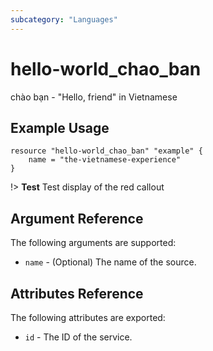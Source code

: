 ```yaml
---
subcategory: "Languages"
---
```


# hello-world_chao_ban

chào bạn - "Hello, friend" in Vietnamese

## Example Usage

```hcl
resource "hello-world_chao_ban" "example" {
	name = "the-vietnamese-experience"
}
```

!> **Test** Test display of the red callout

## Argument Reference
The following arguments are supported:

* `name` - (Optional) The name of the source.

## Attributes Reference
The following attributes are exported:

* `id` - The ID of the service.
